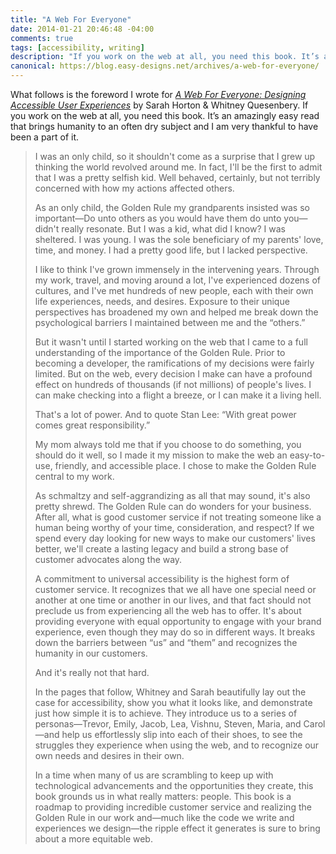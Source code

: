 ```yaml
---
title: "A Web For Everyone"
date: 2014-01-21 20:46:48 -04:00
comments: true
tags: [accessibility, writing]
description: "If you work on the web at all, you need this book. It’s an amazingly easy read that brings humanity to an often dry subject and I am very thankful to have been a part of it."
canonical: https://blog.easy-designs.net/archives/a-web-for-everyone/
---
```


What follows is the foreword I wrote for [<cite>A Web For Everyone: Designing Accessible User Experiences</a>](http://rosenfeldmedia.com/books/a-web-for-everyone/) by Sarah Horton & Whitney Quesenbery. If you work on the web at all, you need this book. It’s an amazingly easy read that brings humanity to an often dry subject and I am very thankful to have been a part of it.

<!-- more -->

<blockquote>

I was an only child, so it shouldn't come as a surprise that I grew up thinking the world revolved around me. In fact, I'll be the first to admit that I was a pretty selfish kid. Well behaved, certainly, but not terribly concerned with how my actions affected others.

As an only child, the Golden Rule my grandparents insisted was so important—Do unto others as you would have them do unto you—didn't really resonate. But I was a kid, what did I know? I was sheltered. I was young. I was the sole beneficiary of my parents' love, time, and money. I had a pretty good life, but I lacked perspective.

I like to think I've grown immensely in the intervening years. Through my work, travel, and moving around a lot, I've experienced dozens of cultures, and I've met hundreds of new people, each with their own life experiences, needs, and desires. Exposure to their unique perspectives has broadened my own and helped me break down the psychological barriers I maintained between me and the “others.”

But it wasn't until I started working on the web that I came to a full understanding of the importance of the Golden Rule. Prior to becoming a developer, the ramifications of my decisions were fairly limited. But on the web, every decision I make can have a profound effect on hundreds of thousands (if not millions) of people's lives. I can make checking into a flight a breeze, or I can make it a living hell.

That's a lot of power. And to quote Stan Lee: “With great power comes great responsibility.”

My mom always told me that if you choose to do something, you should do it well, so I made it my mission to make the web an easy-to-use, friendly, and accessible place. I chose to make the Golden Rule central to my work.

As schmaltzy and self-aggrandizing as all that may sound, it's also pretty shrewd. The Golden Rule can do wonders for your business. After all, what is good customer service if not treating someone like a human being worthy of your time, consideration, and respect? If we spend every day looking for new ways to make our customers' lives better, we'll create a lasting legacy and build a strong base of customer advocates along the way.

A commitment to universal accessibility is the highest form of customer service. It recognizes that we all have one special need or another at one time or another in our lives, and that fact should not preclude us from experiencing all the web has to offer. It's about providing everyone with equal opportunity to engage with your brand experience, even though they may do so in different ways. It breaks down the barriers between “us” and “them” and recognizes the humanity in our customers.

And it's really not that hard.

In the pages that follow, Whitney and Sarah beautifully lay out the case for accessibility, show you what it looks like, and demonstrate just how simple it is to achieve. They introduce us to a series of personas—Trevor, Emily, Jacob, Lea, Vishnu, Steven, Maria, and Carol—and help us effortlessly slip into each of their shoes, to see the struggles they experience when using the web, and to recognize our own needs and desires in their own.

In a time when many of us are scrambling to keep up with technological advancements and the opportunities they create, this book grounds us in what really matters: people. This book is a roadmap to providing incredible customer service and realizing the Golden Rule in our work and—much like the code we write and experiences we design—the ripple effect it generates is sure to bring about a more equitable web.

</blockquote>
